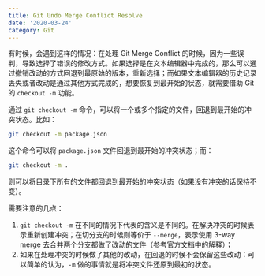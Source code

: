 ```yaml
---
title: Git Undo Merge Conflict Resolve
date: '2020-03-24'
category: Git
---
```


有时候，会遇到这样的情况：在处理 Git Merge Conflict 的时候，因为一些误判，导致选择了错误的修改方式。如果选择是在文本编辑器中完成的，那么可以通过撤销改动的方式回退到最原始的版本，重新选择；而如果文本编辑器的历史记录丢失或者改动是通过其他方式完成的，想要恢复到最开始的状态，就需要借助 Git 的 `checkout -m` 功能。

通过 `git checkout -m` 命令，可以将一个或多个指定的文件，回退到最开始的冲突状态。比如：

```bash
git checkout -m package.json
```

这个命令可以将 `package.json` 文件回退到最开始的冲突状态；而：

```bash
git checkout -m .
```

则可以将目录下所有的文件都回退到最开始的冲突状态（如果没有冲突的话保持不变）。

需要注意的几点：

1. `git checkout -m` 在不同的情况下代表的含义是不同的。在解决冲突的时候表示重新创建冲突；在切分支的时候则等价于 `--merge`，表示使用 3-way merge 去合并两个分支都做了改动的文件（参考[官方文档](https://git-scm.com/docs/git-checkout)中的解释）；
2. 如果在处理冲突的时候做了其他的改动，在回退的时候不会保留这些改动：可以简单的认为，`-m` 做的事情就是将冲突文件还原到最初的状态。
